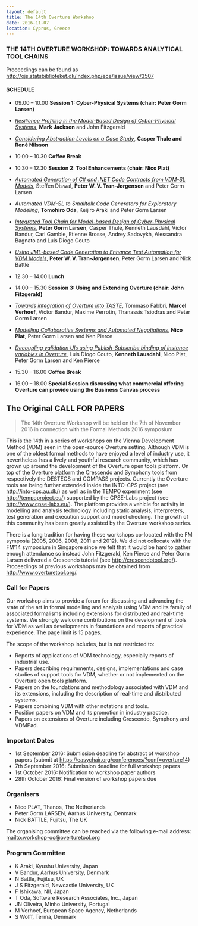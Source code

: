 ```yaml
---
layout: default
title: The 14th Overture Workshop
date: 2016-11-07
location: Cyprus, Greece
---
```

### THE 14TH OVERTURE WORKSHOP: TOWARDS ANALYTICAL TOOL CHAINS

Proceedings can be found as <http://ojs.statsbiblioteket.dk/index.php/ece/issue/view/3507>
#### SCHEDULE

* 09.00 – 10.00 **Session 1: Cyber-Physical Systems (chair: Peter Gorm Larsen)**

 * [_Resilience Profiling in the Model-Based Design of Cyber-Physical Systems_](14/MarkJackson.pdf), **Mark Jackson** and John Fitzgerald
 * [_Considering Abstraction Levels on a Case Study_](14/FM2016_presentationCT_RN.pdf), **Casper Thule and René Nilsson**

* 10.00 – 10.30 **Coffee Break**

* 10.30 – 12.30 **Session 2: Tool Enhancements (chair: Nico Plat)**

 * [_Automated Generation of C# and .NET Code Contracts from VDM-SL Models_](14/fm16-sl2cs-pvj.pdf), Steffen Diswal, **Peter W. V. Tran-Jørgensen** and Peter Gorm Larsen
 * _Automated VDM-SL to Smalltalk Code Generators for Exploratory Modeling_, **Tomohiro Oda**, Keijiro Araki and Peter Gorm Larsen
 * [_Integrated Tool Chain for Model-based Design of Cyber-Physical Systems_](14/14thOvertureINTOCPS_presentation.pdf), **Peter Gorm Larsen**, Casper Thule, Kenneth Lausdahl, Victor Bandur, Carl Gamble, Etienne Brosse, Andrey Sadovykh, Alessandra Bagnato and Luis Diogo Couto
 * [_Using JML-based Code Generation to Enhance Test Automation for VDM Models_](14/fm16-traces-pvj), **Peter W. V. Tran-Jørgensen**, Peter Gorm Larsen and Nick Battle

* 12.30 – 14.00 **Lunch**

* 14.00 – 15.30 **Session 3: Using and Extending Overture (chair: John Fitzgerald)**

 * [_Towards integration of Overture into TASTE_](14/FabrriEtAl07112016_expanded.pdf), Tommaso Fabbri, **Marcel Verhoef**, Victor Bandur, Maxime Perrotin, Thanassis Tsiodras and Peter Gorm Larsen
 * [_Modelling Collaborative Systems and Automated Negotiations_](14/20161107TEMPO.pdf), **Nico Plat**, Peter Gorm Larsen and Ken Pierce
 * [_Decoupling validation UIs using Publish-Subscribe binding of instance variables in Overture_](14/Decoupling_validation_UIs_in_Overture.pdf), Luis Diogo Couto, **Kenneth Lausdahl**, Nico Plat, Peter Gorm Larsen and Ken Pierce

* 15.30 – 16.00 **Coffee Break**
* 16.00 – 18.00 **Special Session discussing what commercial offering Overture can provide using the Business Canvas process**

## The Original CALL FOR PAPERS

> The 14th Overture Workshop
> will be held on the 7th of November 2016 in connection with the Formal Methods 2016 symposium

This is the 14th in a series of workshops on the Vienna Development Method (VDM) seen in the open-source Overture setting. Although VDM is one of the oldest formal methods to have enjoyed a level of industry use, it nevertheless has a lively and youthful research community, which has grown up around the development of the Overture open tools platform. On top of the Overture platform the Crescendo and Symphony tools from respectively the DESTECS and COMPASS projects. Currently the Overture tools are being further extended inside the INTO-CPS project (see <http://into-cps.au.dk/>) as well as in the TEMPO experiment (see <http://tempoproject.eu/>) supported by the CPSE-Labs project (see <http://www.cpse-labs.eu/>). The platform provides a vehicle for activity in modelling and analysis technology including static analysis, interpreters, test generation and execution support and model checking. The growth of this community has been greatly assisted by the Overture workshop series.

There is a long tradition for having these workshops co-located with the FM symposia (2005, 2006, 2008, 2011 and 2012). We did not collocate with the FM’14 symposium in Singapore since we felt that it would be hard to gather enough attendance so instead John Fitzgerald, Ken Pierce and Peter Gorm Larsen delivered a Crescendo tutorial (see <http://crescendotool.org/>). Proceedings of previous workshops may be obtained from <http://www.overturetool.org/>.

### Call for Papers

Our workshop aims to provide a forum for discussing and advancing the state of the art in formal modelling and analysis using VDM and its family of associated formalisms including extensions for distributed and real-time systems. We strongly welcome contributions on the development of tools for VDM as well as developments in foundations and reports of practical experience. The page limit is 15 pages. 

The scope of the workshop includes, but is not restricted to: 

* Reports of applications of VDM technology, especially reports of industrial use. 
* Papers describing requirements, designs, implementations and case studies of support tools for VDM, whether or not implemented on the Overture open tools platform. 
* Papers on the foundations and methodology associated with VDM and its extensions, including the description of real-time and distributed systems. 
* Papers combining VDM with other notations and tools.
* Position papers on VDM and its promotion in industry practice. 
* Papers on extensions of Overture including Crescendo, Symphony and VDMPad.

### Important Dates

* 1st September 2016: Submission deadline for abstract of workshop papers (submit at https://easychair.org/conferences/?conf=overture14)
* 7th September 2016: Submission deadline for full workshop papers
* 1st October 2016: Notification to workshop paper authors
* 28th October 2016: Final version of workshop papers due 

### Organisers

* Nico PLAT, Thanos, The Netherlands 
* Peter Gorm LARSEN, Aarhus University, Denmark 
* Nick BATTLE, Fujitsu, The UK

The organising committee can be reached via the following e-mail address:  <mailto:workshop-oc@overturetool.org>

### Program Committee

* K Araki, Kyushu University, Japan
* V Bandur, Aarhus University, Denmark
* N Battle, Fujitsu, UK
* J S Fitzgerald, Newcastle University, UK
* F Ishikawa, NII, Japan
* T Oda,  Software Research Associates, Inc., Japan
* JN Oliveira, Minho University, Portugal
* M Verhoef, European Space Agency, Netherlands
* S Wolff, Terma, Denmark

